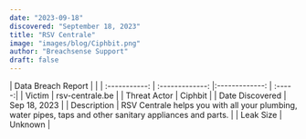 ```yaml
---
date: "2023-09-18"
discovered: "September 18, 2023"
title: "RSV Centrale"
image: "images/blog/Ciphbit.png"
author: "Breachsense Support"
draft: false
---
```


| Data Breach Report           |              | 
| :-----------: | :-------------:     |:-------------:    | :-----:|
| Victim      | rsv-centrale.be      | 
| Threat Actor      | Ciphbit      | 
| Date Discovered      | Sep 18, 2023      | 
| Description      | RSV Centrale helps you with all your plumbing, water pipes, taps and other sanitary appliances and parts.      | 
| Leak Size      | Unknown      | 

